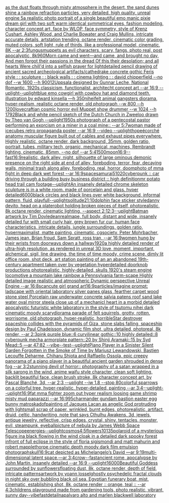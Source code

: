 [as the dust floats through misty atmosphere in the desert, the sand dunes shine a rainbow refraction particles, very detailed, high quality, unreal engine 5](https://www.ebank.nz/aiartgenerator?category=as%2520the%2520dust%2520floats%2520through%2520misty%2520atmosphere%2520in%2520the%2520desert%2C%2520the%2520sand%2520dunes%2520shine%2520a%2520rainbow%2520refraction%2520particles%2C%2520very%2520detailed%2C%2520high%2520quality%2C%2520unreal%2520engine%25205)[a realistic photo portrait of a single beautiful emo manic pixie dream girl with two soft warm identical symmetrical eyes, fashion modeling, character concept art, face by WLOP, face symmetry, style of Krenz Cushart, Ashley Wood, and Charlie Bowater and Craig Mullins, intricate accurate details, artstation trending, octane render, cinematic color grading, muted colors, soft light, rule of thirds, like a professional model, cinematic, 8K --ar 2:3](https://www.ebank.nz/aiartgenerator?category=a%2520realistic%2520photo%2520portrait%2520of%2520a%2520single%2520beautiful%2520emo%2520manic%2520pixie%2520dream%2520girl%2520with%2520two%2520soft%2520warm%2520identical%2520symmetrical%2520eyes%2C%2520fashion%2520modeling%2C%2520character%2520concept%2520art%2C%2520face%2520by%2520WLOP%2C%2520face%2520symmetry%2C%2520style%2520of%2520Krenz%2520Cushart%2C%2520Ashley%2520Wood%2C%2520and%2520Charlie%2520Bowater%2520and%2520Craig%2520Mullins%2C%2520intricate%2520accurate%2520details%2C%2520artstation%2520trending%2C%2520octane%2520render%2C%2520cinematic%2520color%2520grading%2C%2520muted%2520colors%2C%2520soft%2520light%2C%2520rule%2520of%2520thirds%2C%2520like%2520a%2520professional%2520model%2C%2520cinematic%2C%25208K%2520--ar%25202%3A3)[fungus](https://www.ebank.nz/aiartgenerator?category=fungus)[muppets as evil characters, scary, fangs, photo real, post apocalyptic, 8k](https://www.ebank.nz/aiartgenerator?category=muppets%2520as%2520evil%2520characters%2C%2520scary%2C%2520fangs%2C%2520photo%2520real%2C%2520post%2520apocalyptic%2C%25208k)[960](https://www.ebank.nz/aiartgenerator?category=960)[Morn came and went—and came, and brought no day, And men forgot their passions in the dread Of this their desolation; and all hearts Were chill'd into a selfish prayer for light](https://www.ebank.nz/aiartgenerator?category=Morn%2520came%2520and%2520went%E2%80%94and%2520came%2C%2520and%2520brought%2520no%2520day%2C%2520And%2520men%2520forgot%2520their%2520passions%2520in%2520the%2520dread%2520Of%2520this%2520their%2520desolation%3B%2520and%2520all%2520hearts%2520Were%2520chill%27d%2520into%2520a%2520selfish%2520prayer%2520for%2520light)[detailed pencil drawing of ancient sacred archeological artifacts](https://www.ebank.nz/aiartgenerator?category=detailed%2520pencil%2520drawing%2520of%2520ancient%2520sacred%2520archeological%2520artifacts)[/cathedrake concrete gothic Feris style : : sculpture : : black walls : : cinema lighting : : david chipperfield --no dof --w 1600 --h 900](https://www.ebank.nz/aiartgenerator?category=/cathedrake%2520concrete%2520gothic%2520Feris%2520style%2520%3A%2520%3A%2520sculpture%2520%3A%2520%3A%2520black%2520walls%2520%3A%2520%3A%2520cinema%2520lighting%2520%3A%2520%3A%2520david%2520chipperfield%2520--no%2520dof%2520--w%25201600%2520--h%2520900)[12](https://www.ebank.nz/aiartgenerator?category=12)[Uppsala designed by Gunnar Leche, National Romantic, 1920s classicism, functionalist, architecht concept art  --ar 16:9 --uplight](https://www.ebank.nz/aiartgenerator?category=Uppsala%2520designed%2520by%2520Gunnar%2520Leche%2C%2520National%2520Romantic%2C%25201920s%2520classicism%2C%2520functionalist%2C%2520architecht%2520concept%2520art%2520%2520--ar%252016%3A9%2520--uplight)[--uplight](https://www.ebank.nz/aiartgenerator?category=--uplight)[blue emo cowgirl with cowboy hat and diamond teeth, illustration by edward kinsella —h 350](https://www.ebank.nz/aiartgenerator?category=blue%2520emo%2520cowgirl%2520with%2520cowboy%2520hat%2520and%2520diamond%2520teeth%2C%2520illustration%2520by%2520edward%2520kinsella%2520%E2%80%94h%2520350)[nihei](https://www.ebank.nz/aiartgenerator?category=nihei)[felt animal gangsters diorama, hyper-realism, realistic octane render, old photograph --w 800 --h 1200](https://www.ebank.nz/aiartgenerator?category=felt%2520animal%2520gangsters%2520diorama%2C%2520hyper-realism%2C%2520realistic%2520octane%2520render%2C%2520old%2520photograph%2520--w%2520800%2520--h%25201200)[lovecraftian cosmic horror evil Muppet show drummer --w 1024 --h 1792](https://www.ebank.nz/aiartgenerator?category=lovecraftian%2520cosmic%2520horror%2520evil%2520Muppet%2520show%2520drummer%2520--w%25201024%2520--h%25201792)[Black and white pencil sketch of the Dutch Church in Zweeloo drawn by Theo van Gogh --uplight](https://www.ebank.nz/aiartgenerator?category=Black%2520and%2520white%2520pencil%2520sketch%2520of%2520the%2520Dutch%2520Church%2520in%2520Zweeloo%2520drawn%2520by%2520Theo%2520van%2520Gogh%2520--uplight)[1950s photograph of a pentecostal pastor performing an exorcism on a miner in a coal mine:: --ar 5:7](https://www.ebank.nz/aiartgenerator?category=1950s%2520photograph%2520of%2520a%2520pentecostal%2520pastor%2520performing%2520an%2520exorcism%2520on%2520a%2520miner%2520in%2520a%2520coal%2520mine%3A%3A%2520--ar%25205%3A7)[woman made of icecubes retro propaganda poster --ar 16:9 --video --uplight](https://www.ebank.nz/aiartgenerator?category=woman%2520made%2520of%2520icecubes%2520retro%2520propaganda%2520poster%2520--ar%252016%3A9%2520--video%2520--uplight)[hope](https://www.ebank.nz/aiartgenerator?category=hope)[écorché anatomy muscular figure built out of cables and exhaust pipes everywhere. Highly realistic, octane render, dark background, 35mm, golden ratio, portrait, tubes, military tech, organic, mechanical, machines, Rembrandt lighting, cinematic, 85mm, --no dof --ar 5:4](https://www.ebank.nz/aiartgenerator?category=%C3%A9corch%C3%A9%2520anatomy%2520muscular%2520figure%2520built%2520out%2520of%2520cables%2520and%2520exhaust%2520pipes%2520everywhere.%2520Highly%2520realistic%2C%2520octane%2520render%2C%2520dark%2520background%2C%252035mm%2C%2520golden%2520ratio%2C%2520portrait%2C%2520tubes%2C%2520military%2520tech%2C%2520organic%2C%2520mechanical%2C%2520machines%2C%2520Rembrandt%2520lighting%2C%2520cinematic%2C%252085mm%2C%2520--no%2520dof%2520--ar%25205%3A4)[1500](https://www.ebank.nz/aiartgenerator?category=1500)[moon](https://www.ebank.nz/aiartgenerator?category=moon)[16:9](https://www.ebank.nz/aiartgenerator?category=16%3A9)[--fast](https://www.ebank.nz/aiartgenerator?category=--fast)[16:9](https://www.ebank.nz/aiartgenerator?category=16%3A9)[realistic, dark alley, night, silhouette of large ominous demonic presence on the right side at end of alley, foreboding, terror, fear, decaying walls, minimal trash along alley, foreboding, real, horror, doom](https://www.ebank.nz/aiartgenerator?category=realistic%2C%2520dark%2520alley%2C%2520night%2C%2520silhouette%2520of%2520large%2520ominous%2520demonic%2520presence%2520on%2520the%2520right%2520side%2520at%2520end%2520of%2520alley%2C%2520foreboding%2C%2520terror%2C%2520fear%2C%2520decaying%2520walls%2C%2520minimal%2520trash%2520along%2520alley%2C%2520foreboding%2C%2520real%2C%2520horror%2C%2520doom)[photo of mma fight in deep dark wet forest --ar 16:9](https://www.ebank.nz/aiartgenerator?category=photo%2520of%2520mma%2520fight%2520in%2520deep%2520dark%2520wet%2520forest%2520--ar%252016%3A9)[space](https://www.ebank.nz/aiartgenerator?category=space)[samurai](https://www.ebank.nz/aiartgenerator?category=samurai)[5](https://www.ebank.nz/aiartgenerator?category=5)[1020](https://www.ebank.nz/aiartgenerator?category=1020)[cyberpunk :: car driving through a building busy business district :: high definition](https://www.ebank.nz/aiartgenerator?category=cyberpunk%2520%3A%3A%2520car%2520driving%2520through%2520a%2520building%2520busy%2520business%2520district%2520%3A%3A%2520high%2520definition)[mr potato head trail cam footage](https://www.ebank.nz/aiartgenerator?category=mr%2520potato%2520head%2520trail%2520cam%2520footage)[--uplight](https://www.ebank.nz/aiartgenerator?category=--uplight)[An insanely detailed chrome skeleton sculpture is in a white room.  made of porcelain and  glass. hyper detailed](https://www.ebank.nz/aiartgenerator?category=An%2520insanely%2520detailed%2520chrome%2520skeleton%2520sculpture%2520is%2520in%2520a%2520white%2520room.%2520%2520made%2520of%2520porcelain%2520and%2520%2520glass.%2520hyper%2520detailed)[6000](https://www.ebank.nz/aiartgenerator?category=6000)[black circles and black lines over white background, informal pattern, fluid, playfull](https://www.ebank.nz/aiartgenerator?category=black%2520circles%2520and%2520black%2520lines%2520over%2520white%2520background%2C%2520informal%2520pattern%2C%2520fluid%2C%2520playfull)[--uplight](https://www.ebank.nz/aiartgenerator?category=--uplight)[solitude](https://www.ebank.nz/aiartgenerator?category=solitude)[21:10](https://www.ebank.nz/aiartgenerator?category=21%3A10)[dolphin face sticker style](https://www.ebank.nz/aiartgenerator?category=dolphin%2520face%2520sticker%2520style)[danny devito, head on a plate](https://www.ebank.nz/aiartgenerator?category=danny%2520devito%2C%2520head%2520on%2520a%2520plate)[robot holding broken pieces of itself, photorealistic, 8k octane render, cinematic lighting, --aspect 2:1](https://www.ebank.nz/aiartgenerator?category=robot%2520holding%2520broken%2520pieces%2520of%2520itself%2C%2520photorealistic%2C%25208k%2520octane%2520render%2C%2520cinematic%2520lighting%2C%2520--aspect%25202%3A1)[2:3](https://www.ebank.nz/aiartgenerator?category=2%3A3)[--uplight](https://www.ebank.nz/aiartgenerator?category=--uplight)[Batman artwork by Tim Doyle](https://www.ebank.nz/aiartgenerator?category=Batman%2520artwork%2520by%2520Tim%2520Doyle)[dean](https://www.ebank.nz/aiartgenerator?category=dean)[realm](https://www.ebank.nz/aiartgenerator?category=realm)[ape, full body, distant and wide, insanely detailed fur with small curly hair, grey brown fur cur, human face characteristics, intricate details, jungle surroundings, golden ratio, hypermaximalist, matte painting, cinematic, cgsociety, Peter Mohrbacher, James jean, Brian froud, Sam Spratt, ross tran, --ar 16:9](https://www.ebank.nz/aiartgenerator?category=ape%2C%2520full%2520body%2C%2520distant%2520and%2520wide%2C%2520insanely%2520detailed%2520fur%2520with%2520small%2520curly%2520hair%2C%2520grey%2520brown%2520fur%2520cur%2C%2520human%2520face%2520characteristics%2C%2520intricate%2520details%2C%2520jungle%2520surroundings%2C%2520golden%2520ratio%2C%2520hypermaximalist%2C%2520matte%2520painting%2C%2520cinematic%2C%2520cgsociety%2C%2520Peter%2520Mohrbacher%2C%2520James%2520jean%2C%2520Brian%2520froud%2C%2520Sam%2520Spratt%2C%2520ross%2520tran%2C%2520--ar%252016%3A9)[women hung by their wrists from doorways down a hallway](https://www.ebank.nz/aiartgenerator?category=women%2520hung%2520by%2520their%2520wrists%2520from%2520doorways%2520down%2520a%2520hallway)[1920](https://www.ebank.nz/aiartgenerator?category=1920)[a highly detailed render of ultra-high resolution, as rendered in unreal 3D love, moment, important, alchemical, sigil, line drawing, the time of time moody, crime scene, dimly lit office room, shot deck, art station painting of an an abandoned 19th-century apartment taken over by vegetation hyperdetailed doorknob productions photorealistic, highly-detailed, skulls 1920's steam engine locomotive a mountain lake rainbow a Pennsylvania farm-scape Highly detailed image realistic and atmospheric Dynamic perspective Unreal Engine --ar 16:8](https://www.ebank.nz/aiartgenerator?category=a%2520highly%2520detailed%2520render%2520of%2520ultra-high%2520resolution%2C%2520as%2520rendered%2520in%2520unreal%25203D%2520love%2C%2520moment%2C%2520important%2C%2520alchemical%2C%2520sigil%2C%2520line%2520drawing%2C%2520the%2520time%2520of%2520time%2520moody%2C%2520crime%2520scene%2C%2520dimly%2520lit%2520office%2520room%2C%2520shot%2520deck%2C%2520art%2520station%2520painting%2520of%2520an%2520an%2520abandoned%252019th-century%2520apartment%2520taken%2520over%2520by%2520vegetation%2520hyperdetailed%2520doorknob%2520productions%2520photorealistic%2C%2520highly-detailed%2C%2520skulls%25201920%27s%2520steam%2520engine%2520locomotive%2520a%2520mountain%2520lake%2520rainbow%2520a%2520Pennsylvania%2520farm-scape%2520Highly%2520detailed%2520image%2520realistic%2520and%2520atmospheric%2520Dynamic%2520perspective%2520Unreal%2520Engine%2520--ar%252016%3A8)[scan](https://www.ebank.nz/aiartgenerator?category=scan)[cute girl grand art](https://www.ebank.nz/aiartgenerator?category=cute%2520girl%2520grand%2520art)[16:9](https://www.ebank.nz/aiartgenerator?category=16%3A9)[particles](https://www.ebank.nz/aiartgenerator?category=particles)[/imagine prompt: ladscape with oriental laboratory silver panes glass ,fearther carpet wood stone steel Porcelain raw underwater concrete salvia patens roof sand lake water oval mirror steel](https://www.ebank.nz/aiartgenerator?category=/imagine%2520prompt%3A%2520ladscape%2520with%2520oriental%2520laboratory%2520silver%2520panes%2520glass%2520%2Cfearther%2520carpet%2520wood%2520stone%2520steel%2520Porcelain%2520raw%2520underwater%2520concrete%2520salvia%2520patens%2520roof%2520sand%2520lake%2520water%2520oval%2520mirror%2520steel)[a close up of a mechanicl heart in a morbid detailed apocalyptic futuristic white laboratory in the style of tsutomu nihei dark cinematic moody scary](https://www.ebank.nz/aiartgenerator?category=a%2520close%2520up%2520of%2520a%2520mechanicl%2520heart%2520in%2520a%2520morbid%2520detailed%2520apocalyptic%2520futuristic%2520white%2520laboratory%2520in%2520the%2520style%2520of%2520tsutomu%2520nihei%2520dark%2520cinematic%2520moody%2520scary)[diorama parade of felt squirrels, grotty, rotten, worrisome, old photograph, hyper-realistic, horrible](https://www.ebank.nz/aiartgenerator?category=diorama%2520parade%2520of%2520felt%2520squirrels%2C%2520grotty%2C%2520rotten%2C%2520worrisome%2C%2520old%2520photograph%2C%2520hyper-realistic%2C%2520horrible)[Star destroyer spaceship collides with the pyramids of Giza, stone slabs falling, spaceship design by Paul Chadeisson, dynamic film shot, ultra detailed, photoreal, 8k render, --ar 2:3](https://www.ebank.nz/aiartgenerator?category=Star%2520destroyer%2520spaceship%2520collides%2520with%2520the%2520pyramids%2520of%2520Giza%2C%2520stone%2520slabs%2520falling%2C%2520spaceship%2520design%2520by%2520Paul%2520Chadeisson%2C%2520dynamic%2520film%2520shot%2C%2520ultra%2520detailed%2C%2520photoreal%2C%25208k%2520render%2C%2520--ar%25202%3A3)[pink purple blue::6 curvilinear gothic::10 highly detailed::8 cyberpunk mecha armorplate pattern::20 by Shinji Aramaki::15 by Syd Mead::5 —ar 47:82  --vibe](https://www.ebank.nz/aiartgenerator?category=pink%2520purple%2520blue%3A%3A6%2520curvilinear%2520gothic%3A%3A10%2520highly%2520detailed%3A%3A8%2520cyberpunk%2520mecha%2520armorplate%2520pattern%3A%3A20%2520by%2520Shinji%2520Aramaki%3A%3A15%2520by%2520Syd%2520Mead%3A%3A5%2520%E2%80%94ar%252047%3A82%2520%2520--vibe)[--test](https://www.ebank.nz/aiartgenerator?category=--test)[--uplight](https://www.ebank.nz/aiartgenerator?category=--uplight)[Piano Player in a Sinister Silent Garden Forgotten in the Smoke of Time by Mariusz Lewandowski, Bastien Lecouffe Deharme, Chiharu Shiota and Raffaello Ossola, epic creepy panorama of a piano player in a beautiful ancient garden shrouded in dense fog --ar 3:2](https://www.ebank.nz/aiartgenerator?category=Piano%2520Player%2520in%2520a%2520Sinister%2520Silent%2520Garden%2520Forgotten%2520in%2520the%2520Smoke%2520of%2520Time%2520by%2520Mariusz%2520Lewandowski%2C%2520Bastien%2520Lecouffe%2520Deharme%2C%2520Chiharu%2520Shiota%2520and%2520Raffaello%2520Ossola%2C%2520epic%2520creepy%2520panorama%2520of%2520a%2520piano%2520player%2520in%2520a%2520beautiful%2520ancient%2520garden%2520shrouded%2520in%2520dense%2520fog%2520--ar%25203%3A2)[stunning devil of horror:: photography of a satan wrapped in a silk sarong in the wind, anime waifu style character, clean soft lighting, backlit beautiful face, clean brush stroke, 8k character concept art, by Pascal Blanché, 3d, --ar 2:3 --uplight --iw 1.8 --stop 80](https://www.ebank.nz/aiartgenerator?category=stunning%2520devil%2520of%2520horror%3A%3A%2520photography%2520of%2520a%2520satan%2520wrapped%2520in%2520a%2520silk%2520sarong%2520in%2520the%2520wind%2C%2520anime%2520waifu%2520style%2520character%2C%2520clean%2520soft%2520lighting%2C%2520backlit%2520beautiful%2520face%2C%2520clean%2520brush%2520stroke%2C%25208k%2520character%2520concept%2520art%2C%2520by%2520Pascal%2520Blanch%C3%A9%2C%25203d%2C%2520--ar%25202%3A3%2520--uplight%2520--iw%25201.8%2520--stop%252080)[colorful sparrows on a colorful tree, hyper-realistic, hyper-detailed, painting --ar 3:4](https://www.ebank.nz/aiartgenerator?category=colorful%2520sparrows%2520on%2520a%2520colorful%2520tree%2C%2520hyper-realistic%2C%2520hyper-detailed%2C%2520painting%2520--ar%25203%3A4)[--uplight](https://www.ebank.nz/aiartgenerator?category=--uplight)[--uplight](https://www.ebank.nz/aiartgenerator?category=--uplight)[16:9](https://www.ebank.nz/aiartgenerator?category=16%3A9)[fat mma fighter zoom out hyper realism loosing game shrimp misty mud paparazzi --ar 16:9](https://www.ebank.nz/aiartgenerator?category=fat%2520mma%2520fighter%2520zoom%2520out%2520hyper%2520realism%2520loosing%2520game%2520shrimp%2520misty%2520mud%2520paparazzi%2520--ar%252016%3A9)[95](https://www.ebank.nz/aiartgenerator?category=95)[charmander gundam bastion easter egg bunny matroska](https://www.ebank.nz/aiartgenerator?category=charmander%2520gundam%2520bastion%2520easter%2520egg%2520bunny%2520matroska)[dof](https://www.ebank.nz/aiartgenerator?category=dof)[painting of Jacques Lacan as angelic God protruding with light](https://www.ebank.nz/aiartgenerator?category=painting%2520of%2520Jacques%2520Lacan%2520as%2520angelic%2520God%2520protruding%2520with%2520light)[small scrap of paper, wrinkled, burnt edges, photorealistic, artifact, druid, celtic, handwriting, note that says Cthulhu Awakens, 3d, jewels, antique jewelry, reflective, crisp edges, crystal, shiny, tentacles, monster, evil, steampunk, eyeball](https://www.ebank.nz/aiartgenerator?category=small%2520scrap%2520of%2520paper%2C%2520wrinkled%2C%2520burnt%2520edges%2C%2520photorealistic%2C%2520artifact%2C%2520druid%2C%2520celtic%2C%2520handwriting%2C%2520note%2520that%2520says%2520Cthulhu%2520Awakens%2C%25203d%2C%2520jewels%2C%2520antique%2520jewelry%2C%2520reflective%2C%2520crisp%2520edges%2C%2520crystal%2C%2520shiny%2C%2520tentacles%2C%2520monster%2C%2520evil%2C%2520steampunk%2C%2520eyeball)[picture of nebula by James Webb Space Telescope](https://www.ebank.nz/aiartgenerator?category=picture%2520of%2520nebula%2520by%2520James%2520Webb%2520Space%2520Telescope)[energies](https://www.ebank.nz/aiartgenerator?category=energies)[--uplight](https://www.ebank.nz/aiartgenerator?category=--uplight)[cosmos](https://www.ebank.nz/aiartgenerator?category=cosmos)[4:5](https://www.ebank.nz/aiartgenerator?category=4%3A5)[flowers](https://www.ebank.nz/aiartgenerator?category=flowers)[10135](https://www.ebank.nz/aiartgenerator?category=10135)[polaroid of a mysterious figure ina black flowing in the wind cloak in a detailed dark spooky forest infront of full eclipse in the style of floria sigismondi and matt mahurin and robert mapplethorpe cinematic depth moody dark film emulsion photograph](https://www.ebank.nz/aiartgenerator?category=polaroid%2520of%2520a%2520mysterious%2520figure%2520ina%2520black%2520flowing%2520in%2520the%2520wind%2520cloak%2520in%2520a%2520detailed%2520dark%2520spooky%2520forest%2520infront%2520of%2520full%2520eclipse%2520in%2520the%2520style%2520of%2520floria%2520sigismondi%2520and%2520matt%2520mahurin%2520and%2520robert%2520mapplethorpe%2520cinematic%2520depth%2520moody%2520dark%2520film%2520emulsion%2520photograph)[skull](https://www.ebank.nz/aiartgenerator?category=skull)[16:9](https://www.ebank.nz/aiartgenerator?category=16%3A9)[cat depicted as Michelangelo’s David —ar 9:19](https://www.ebank.nz/aiartgenerator?category=cat%2520depicted%2520as%2520Michelangelo%E2%80%99s%2520David%2520%E2%80%94ar%25209%3A19)[multi-dimensional latent space,—ar 3:4](https://www.ebank.nz/aiartgenerator?category=multi-dimensional%2520latent%2520space%2C%E2%80%94ar%25203%3A4)[crow](https://www.ebank.nz/aiartgenerator?category=crow)[--fast](https://www.ebank.nz/aiartgenerator?category=--fast)[ancient rome, apocalypse by John Martin, insanely detailed --ar 16:9 --uplight](https://www.ebank.nz/aiartgenerator?category=ancient%2520rome%2C%2520apocalypse%2520by%2520John%2520Martin%2C%2520insanely%2520detailed%2520--ar%252016%3A9%2520--uplight)[16000](https://www.ebank.nz/aiartgenerator?category=16000)[Beautiful Goddess surrounded by sunflowers](https://www.ebank.nz/aiartgenerator?category=Beautiful%2520Goddess%2520surrounded%2520by%2520sunflowers)[floating dust, 8k, octane render, depth of field, intricate patterns](https://www.ebank.nz/aiartgenerator?category=floating%2520dust%2C%25208k%2C%2520octane%2520render%2C%2520depth%2520of%2520field%2C%2520intricate%2520patterns)[artwork by yoann lossel](https://www.ebank.nz/aiartgenerator?category=artwork%2520by%2520yoann%2520lossel)[ghostly psychedelic fractal clouds in night sky over bubbling black oil sea, Egyptian funerary boat, mist, cinematic, establishing shot, 8k, octane render :: orange, teal :: --ar 4:3](https://www.ebank.nz/aiartgenerator?category=ghostly%2520psychedelic%2520fractal%2520clouds%2520in%2520night%2520sky%2520over%2520bubbling%2520black%2520oil%2520sea%2C%2520Egyptian%2520funerary%2520boat%2C%2520mist%2C%2520cinematic%2C%2520establishing%2520shot%2C%25208k%2C%2520octane%2520render%2520%3A%3A%2520orange%2C%2520teal%2520%3A%3A%2520--ar%25204%3A3)[childrens playground made from gardening tools, photo realistic, vibrant, sunny day](https://www.ebank.nz/aiartgenerator?category=childrens%2520playground%2520made%2520from%2520gardening%2520tools%2C%2520photo%2520realistic%2C%2520vibrant%2C%2520sunny%2520day)[--vibefast](https://www.ebank.nz/aiartgenerator?category=--vibefast)[detail](https://www.ebank.nz/aiartgenerator?category=detail)[nap](https://www.ebank.nz/aiartgenerator?category=nap)[alvaro alto and marlen blackwell laboratory](https://www.ebank.nz/aiartgenerator?category=alvaro%2520alto%2520and%2520marlen%2520blackwell%2520laboratory)
